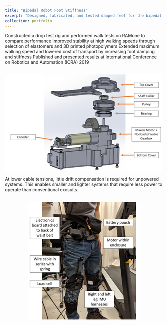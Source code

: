 ```yaml
---
title: "Bipedal Robot Foot Stiffness"
excerpt: "Designed, fabricated, and tested damped feet for the bipedal robot RAMone to improve walking performance<br/><img src='/images/ramone.png'>"
collection: portfolio
---
```

Constructed a drop test rig and performed walk tests on RAMone to compare performance
Improved stability at high walking speeds through selection of elastomers and 3D printed
photopolymers
Extended maximum walking speed and lowered cost of transport by increasing foot damping and
stiffness
Published and presented results at International Conference on Robotics and Automation (ICRA)
2019

<p align="center">
<br/><img src='/images/actuator.png'>
</p>

At lower cable tensions, little drift compensation is required for unpowered systems. This enables smaller and lighter systems that require less power to operate than conventional exosuits.

<p align="center">
<br/><img src='/images/exosuit.png'>
</p>

